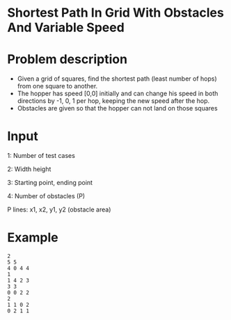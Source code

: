 # Shortest Path In Grid With Obstacles And Variable Speed

# Problem description
  - Given a grid of squares, find the shortest path (least number of hops) from one square to another. 
  - The hopper has speed [0,0] initially and can change his speed in both directions by -1, 0, 1 per hop, keeping the new speed after the hop.
  - Obstacles are given so that the hopper can not land on those squares

# Input

1: Number of test cases

2: Width height

3: Starting point, ending point

4: Number of obstacles (P)

P lines: x1, x2, y1, y2 (obstacle area)


# Example
```
2
5 5
4 0 4 4
1
1 4 2 3
3 3
0 0 2 2
2
1 1 0 2
0 2 1 1
```
